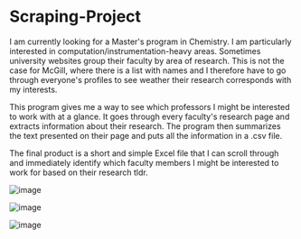 # Scraping-Project

I am currently looking for a Master's program in Chemistry. I am particularly interested in computation/instrumentation-heavy areas. Sometimes university websites group their faculty by area of research. This is not the case for McGill, where there is a list with names and I therefore have to go through everyone's profiles to see weather their research corresponds with my interests.

This program gives me a way to see which professors I might be interested to work with at a glance. It goes through every faculty's research page and extracts information about their research. The program then summarizes the text presented on their page and puts all the information in a .csv file.

The final product is a short and simple Excel file that I can scroll through and immediately identify which faculty members I might be interested to work for based on their research tldr.

![image](https://github.com/lsyurievna/Scraping-Project/assets/61998449/8526cb6b-a34a-41e3-b901-5d688eeaf8da)

![image](https://github.com/lsyurievna/Scraping-Project/assets/61998449/d5912a3f-1eb1-4931-b425-adf7b66bd9e3)

![image](https://github.com/lsyurievna/Scraping-Project/assets/61998449/b941e751-0804-48bd-b8ef-7ee71c6f17df)




